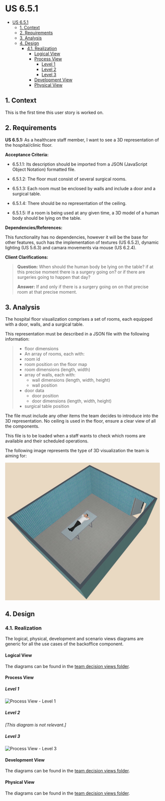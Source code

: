 # US 6.5.1

<!-- TOC -->
* [US 6.5.1](#us-651)
  * [1. Context](#1-context)
  * [2. Requirements](#2-requirements)
  * [3. Analysis](#3-analysis)
  * [4. Design](#4-design)
    * [4.1. Realization](#41-realization)
      * [Logical View](#logical-view)
      * [Process View](#process-view)
        * [Level 1](#level-1)
        * [Level 2](#level-2)
        * [Level 3](#level-3)
      * [Development View](#development-view)
      * [Physical View](#physical-view)
<!-- TOC -->


## 1. Context

This is the first time this user story is worked on.

## 2. Requirements

**US 6.5.1:** As a healthcare staff member, I want to see a 3D representation of the hospital/clinic floor.

**Acceptance Criteria:**

- 6.5.1.1: Its description should be imported from a JSON (JavaScript Object Notation) formatted file.

- 6.5.1.2: The floor must consist of several surgical rooms.

- 6.5.1.3: Each room must be enclosed by walls and include a door and a surgical table.

- 6.5.1.4: There should be no representation of the ceiling.

- 6.5.1.5: If a room is being used at any given time, a 3D model of a human body should be lying on the table.

**Dependencies/References:**

This functionality has no dependencies, however it will be the base for other features, such has the implementation of 
textures (US 6.5.2), dynamic lighting (US 5.6.3) and camara movements via mouse (US 6.2.4).

**Client Clarifications:**

> **Question:** When should the human body be lying on the table? if at this precise moment there is a surgery going on? or if there are surgeries going to happen that day?
>
> **Answer:** If and only if there is a surgery going on on that precise room at that precise moment.

## 3. Analysis

The hospital floor visualization comprises a set of rooms, each equipped with a door, walls, and a surgical table.

This representation must be described in a JSON file with the following information:

>- floor dimensions
>- An array of rooms, each with:
   >  - room id
>  - room position on the floor map
>  - room dimensions (length, width)
>  - array of walls, each with:
>     - wall dimensions (length, width, height)
>     - wall position
>  - door data
>     - door position
>     - door dimensions (length, width, height)
>  - surgical table position

The file must include any other items the team decides to introduce into the 3D representation.
No ceiling is used in the floor, ensure a clear view of all the components.

This file is to be loaded when a staff wants to check which rooms are available and their scheduled operations.

The following image represents the type of 3D visualization the team is aiming for:

![hospital_room.svg](hospital_room.svg)

## 4. Design

### 4.1. Realization

The logical, physical, development and scenario views diagrams are generic for all the use cases of the backoffice component.

#### Logical View

The diagrams can be found in the [team decision views folder](../../team-decisions/views/general-views.md#1-logical-view).

#### Process View

##### Level 1

![Process View - Level 1]()

##### Level 2

_[This diagram is not relevant.]_

##### Level 3

![Process View - Level 3]()


#### Development View

The diagrams can be found in the [team decision views folder](../../team-decisions/views/general-views.md#3-development-view).

#### Physical View

The diagrams can be found in the [team decision views folder](../../team-decisions/views/general-views.md#4-physical-view).
